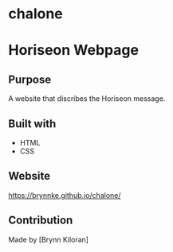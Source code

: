 # chalone

# Horiseon Webpage

## Purpose
A website that discribes the Horiseon message. 

## Built with
* HTML
* CSS

## Website
https://brynnke.github.io/chalone/

## Contribution
Made by [Brynn Kiloran]
